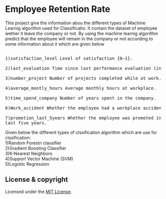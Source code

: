 # Employee Retention Rate
This project give the information abou the different types of Machine Learnig algorithm used for Classificatio. It contain the dataset of employee wether it leave the company or not. By using the machine learnig algorithm predict that the employee will remain in the company or not according to some information about it which are given below<pre>
    <br>1)satisfaction_level       Level of satisfaction {0–1}.
    <br>2)last_evaluation          Time since last performance evaluation (in years).
    <br>3)number_project           Number of projects completed while at work.
    <br>4)average_montly_hours     Average monthly hours at workplace.
    <br>5)time_spend_company       Number of years spent in the company.
    <br>6)Work_accident            Whether the employee had a workplace accident.
    <br>7)promotion_last_5years    Whether the employee was promoted in the last five years.</pre>
    
Given below the different types of clssification algorithm which are use for clssification:
    <br>1)Random Forestn classifier
    <br>2)Gradient Boosting Classifier
    <br>3)K-Nearest Neighbors
    <br>4)Support Vector Machine (SVM)
    <br>5)Logistic Regression

## License & copyright
Licensed under the [MIT License](LICENSE).
